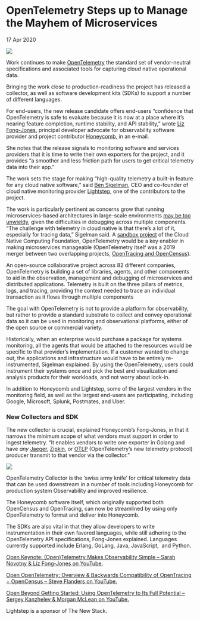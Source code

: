 # OpenTelemetry Steps up to Manage the Mayhem of Microservices

17 Apr 2020

![](https://cdn.thenewstack.io/media/2020/04/89962ad8-open-telemetry.jpg)

Work continues to make [OpenTelemetry](https://opentelemetry.io/about/) the standard set of vendor-neutral specifications and associated tools for capturing cloud native operational data.

Bringing the work close to production-readiness the project has released a collector, as well as software development kits (SDKs) to support a number of different languages.

For end-users, the new release candidate offers end-users “confidence that OpenTelemetry is safe to evaluate because it is now at a place where it’s nearing feature completion, runtime stability, and API stability,” wrote [Liz Fong-Jones](https://twitter.com/lizthegrey), principal developer advocate for observability software provider and project contributor [Honeycomb](https://www.honeycomb.io/), in an e-mail.

She notes that the release signals to monitoring software and services providers that it is time to write their own exporters for the project, and it provides “a smoother and less friction path for users to get critical telemetry data into their app.”

The work sets the stage for making “high-quality telemetry a built-in feature for any cloud native software,” said [Ben Sigelman](https://www.linkedin.com/in/bensigelman/), CEO and co-founder of cloud native monitoring provider [Lightstep](https://lightstep.com/), one of the contributors to the project.

The work is particularly pertinent as concerns grow that running microservices-based architectures in large-scale environments [may be too unwieldy](https://thenewstack.io/kelsey-hightower-and-ben-sigelman-debate-microservices-vs-monoliths/), given the difficulties in debugging across multiple components. “The challenge with telemetry in cloud native is that there’s a lot of it, especially for tracing data,” Sigelman said. A [sandbox project](https://landscape.cncf.io/selected=open-telemetry) of the Cloud Native Computing Foundation, OpenTelemetry would be a key enabler in making microservices manageable (OpenTelemetry itself was a 2019 merger between two overlapping projects, [OpenTracing and OpenCensus](https://thenewstack.io/opentracing-opencensus-merge-into-a-single-new-project-opentelemetry/)).

An open-source collaborative project across 82 different companies, OpenTelemetry is building a set of libraries, agents, and other components to aid in the observation, management and debugging of microservices and distributed applications. Telemetry is built on the three pillars of metrics, logs, and tracing, providing the context needed to trace an individual transaction as it flows through multiple components

The goal with OpenTelemetry is not to provide a platform for observability, but rather to provide a standard substrate to collect and convey operational data so it can be used in monitoring and observational platforms, either of the open source or commercial variety.

Historically, when an enterprise would purchase a package for systems monitoring, all the agents that would be attached to the resources would be specific to that provider’s implementation. If a customer wanted to change out, the applications and infrastructure would have to be entirely re-instrumented, Sigelman explained. By using the OpenTelemetry, users could instrument their systems once and pick the best and visualization and analysis products for their workloads, and not worry about lock-in.

In addition to Honeycomb and Lightstep, some of the largest vendors in the monitoring field, as well as the largest end-users are participating, including Google, Microsoft, Splunk, Postmates, and Uber.

### New Collectors and SDK

The new collector is crucial, explained Honeycomb’s Fong-Jones, in that it narrows the minimum scope of what vendors must support in order to ingest telemetry. “It enables vendors to write one exporter in Golang and have _any_ [Jaeger](https://www.jaegertracing.io/), [Zipkin](https://zipkin.io/), or [OTLP](https://github.com/open-telemetry/oteps/blob/master/text/0035-opentelemetry-protocol.md) (OpenTelemetry’s new telemetry protocol) producer transmit to that vendor via the collector.”

![](https://cdn.thenewstack.io/media/2020/04/0d6104d3-opentelemetry.jpg)

OpenTelemetry Collector is the ‘swiss army knife’ for critical telemetry data that can be used downstream in a number of tools including Honeycomb for production system Observability and improved resilience.

The Honeycomb software itself, which originally supported both OpenCensus and OpenTracing, can now be streamlined by using only OpenTelemetry to format and deliver into Honeycomb.

The SDKs are also vital in that they allow developers to write instrumentation in their own favored languages, while still adhering to the OpenTelemetry API specifications, Fong-Jones explained. Languages currently supported include Erlang, GoLang, Java, JavaScript,  and Python.

[Open Keynote: (Open)Telemetry Makes Observability Simple – Sarah Novotny & Liz Fong-Jones on YouTube.](https://www.youtube.com/watch?v=W_8MHdtrgZE&list=WL&index=2&t=0s)

[Open OpenTelemetry: Overview & Backwards Compatibility of OpenTracing + OpenCensus – Steve Flanders on YouTube.](https://www.youtube.com/watch?v=UdRqts403G4&list=WL&index=3&t=12s)

[Open Beyond Getting Started: Using OpenTelemetry to Its Full Potential – Sergey Kanzhelev & Morgan McLean on YouTube.](https://www.youtube.com/watch?v=FlghuHDlQdM&list=WL&index=4&t=51s)

Lightstep is a sponsor of The New Stack.
